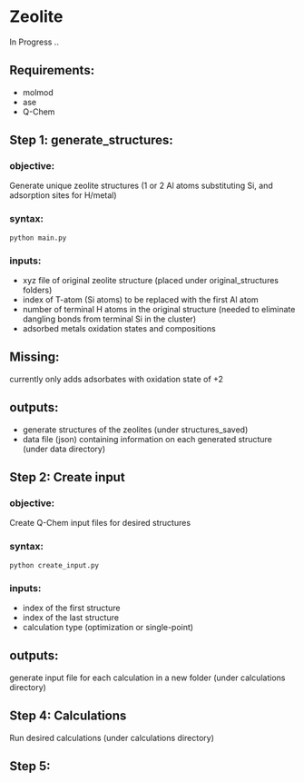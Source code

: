# Zeolite

In Progress ..

## Requirements:
  - molmod
  - ase 
  - Q-Chem

## Step 1: generate_structures: 

### objective: 
Generate unique zeolite structures (1 or 2 Al atoms substituting Si, and adsorption sites for H/metal)
### syntax:
`python main.py`
### inputs:
- xyz file of original zeolite structure (placed under original_structures folders)
- index of T-atom (Si atoms) to be replaced with the first Al atom
- number of terminal H atoms in the original structure (needed to eliminate dangling bonds from terminal Si in the cluster)
- adsorbed metals oxidation states and compositions

## Missing:
currently only adds adsorbates with oxidation state of +2

## outputs:
- generate structures of the zeolites (under structures_saved)
- data file (json) containing information on each generated structure (under data directory)

## Step 2: Create input
### objective: 
Create Q-Chem input files for desired structures
### syntax:
`python create_input.py`
### inputs:
- index of the first structure
- index of the last structure
- calculation type (optimization or single-point)
## outputs:
generate input file for each calculation in a new folder (under calculations directory)

## Step 4: Calculations
Run desired calculations (under calculations directory)

## Step 5: 

